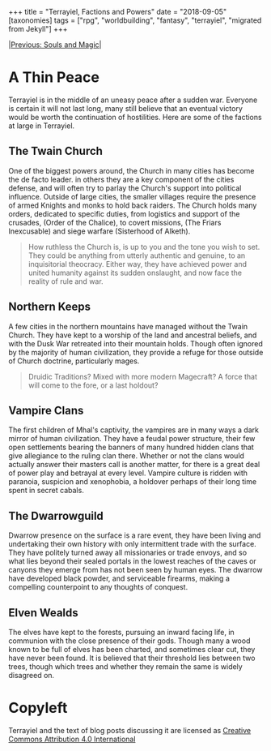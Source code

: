 +++
title = "Terrayiel, Factions and Powers"
date = "2018-09-05"
[taxonomies]
tags = ["rpg", "worldbuilding", "fantasy", "terrayiel", "migrated from Jekyll"]
+++


|[Previous: Souls and Magic](/posts/2018-08-22-terrayiel-souls-and-magic)|

# A Thin Peace
Terrayiel is in the middle of an uneasy peace after a sudden war. Everyone is certain it will not last long, many still believe that an eventual victory would be worth the continuation of hostilities. Here are some of the factions at large in Terrayiel.


## The Twain Church
One of the biggest powers around, the Church in many cities has become the de facto leader. in others they are a key component of the cities defense, and will often try to parlay the Church's support into political influence. Outside of large cities, the smaller villages require the presence of armed Knights and monks to hold back raiders. The Church holds many orders, dedicated to specific duties, from logistics and support of the crusades, (Order of the Chalice), to covert missions, (The Friars Inexcusable) and siege warfare (Sisterhood of Alketh).
> How ruthless the Church is, is up to you and the tone you wish to set.
>They could be anything from utterly authentic and genuine,
>to an inquisitorial theocracy.
>Either way, they have achieved power and united humanity against its sudden onslaught,
>and now face the reality of rule and war.

## Northern Keeps
A few cities in the northern mountains have managed without the Twain Church. They have kept to a worship of the land and ancestral beliefs, and with the Dusk War retreated into their mountain holds. Though often ignored by the majority of human civilization, they provide a refuge for those outside of Church doctrine, particularly mages.
> Druidic Traditions? Mixed with more modern Magecraft?
> A force that will come to the fore, or a last holdout?

## Vampire Clans
The first children of Mhal's captivity, the vampires are in many ways a dark mirror of human civilization. They have a feudal power structure, their few open settlements bearing the banners of many hundred hidden clans that give allegiance to the ruling clan there. Whether or not the clans would actually answer their masters call is another matter, for there is a great deal of power play and betrayal at every level. Vampire culture is ridden with paranoia, suspicion and xenophobia, a holdover perhaps of their long time spent in secret cabals.


## The Dwarrowguild
Dwarrow presence on the surface is a rare event, they have been living and undertaking their own history with only intermittent trade with the surface. They have politely turned away all missionaries or trade envoys, and so what lies beyond their sealed portals in the lowest reaches of the caves or canyons they emerge from has not been seen by human eyes. The dwarrow have developed black powder, and serviceable firearms, making a compelling counterpoint to any thoughts of conquest.

## Elven Wealds
The elves have kept to the forests, pursuing an inward facing life, in communion with the close presence of their gods. Though many a wood known to be full of elves has been charted, and sometimes clear cut, they have never been found. It is believed that their threshold lies between two trees, though which trees and whether they remain the same is widely disagreed on.

# Copyleft
Terrayiel and the text of blog posts discussing it are licensed as [Creative Commons Attribution 4.0 International](https://creativecommons.org/licenses/by/4.0/legalcode.txt)